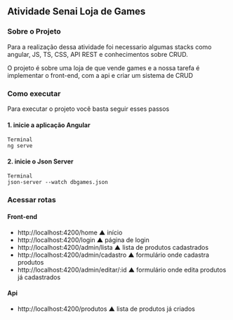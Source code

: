 ## Atividade Senai Loja de Games

### Sobre o Projeto
Para a realização dessa atividade foi necessario algumas stacks como angular, JS, TS, CSS, API REST e conhecimentos sobre CRUD.

O projeto é sobre uma loja de que vende games e a nossa tarefa é implementar o front-end, com a api e criar um sistema de CRUD

### Como executar

Para executar o projeto você basta seguir esses passos

#### 1. inicie a aplicação Angular
```
Terminal
ng serve
```
#### 2. inicie o Json Server
```
Terminal
json-server --watch dbgames.json
```

### Acessar rotas

#### Front-end
* http://localhost:4200/home ▲ início
* http://localhost:4200/login ▲ página de login
* http://localhost:4200/admin/lista ▲ lista de produtos cadastrados
* http://localhost:4200/admin/cadastro ▲ formulário onde cadastra produtos
* http://localhost:4200/admin/editar/:id ▲ formulário onde edita produtos já cadastrados

#### Api
* http://localhost:4200/produtos ▲ lista de produtos já criados